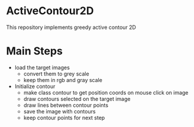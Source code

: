 # ActiveContour2D
This repository implements greedy active contour 2D 

# Main Steps
- load the target images 
	* convert them to grey scale
	* keep them in rgb and gray scale
- Initialize contour 
	* make class contour to get position coords on mouse click on image
	* draw contours selected on the target image
	* draw lines between contour points
	* save the image with contours
	* keep contour points for next step









